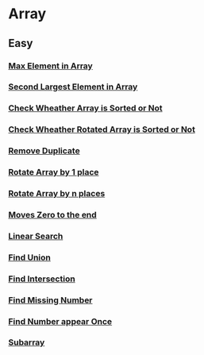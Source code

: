 # Array

## Easy

### [Max Element in Array](/Array/Easy/Maxelement.cpp)
### [Second Largest Element in Array](/Array/Easy/Secondlargest.cpp)
### [Check Wheather Array is Sorted or Not](/Array/Easy/Sorted.cpp)
### [Check Wheather Rotated Array is Sorted or Not](/Array/Easy/sortedrotated.cpp)
### [Remove Duplicate](/Array/Easy/firstduplicate.cpp)
### [Rotate Array by 1 place](/Array/Easy/Rotateby1.cpp)
### [Rotate Array by n places](/Array/Easy/RotatebyN.cpp)
### [Moves Zero to the end](/Array/Easy/Zerotoend.cpp)
### [Linear Search](/Array/Easy/Linearsearch.cpp)
### [Find Union](/Array/Easy/Union.cpp)
### [Find Intersection](/Array/Easy/Intersection.cpp)
### [Find Missing Number](/Array/Easy/missingnumber.cpp)
### [Find Number appear Once](/Array/Easy/appearonce.cpp)
### [Subarray](/Array/Easy/subarray.cpp)



